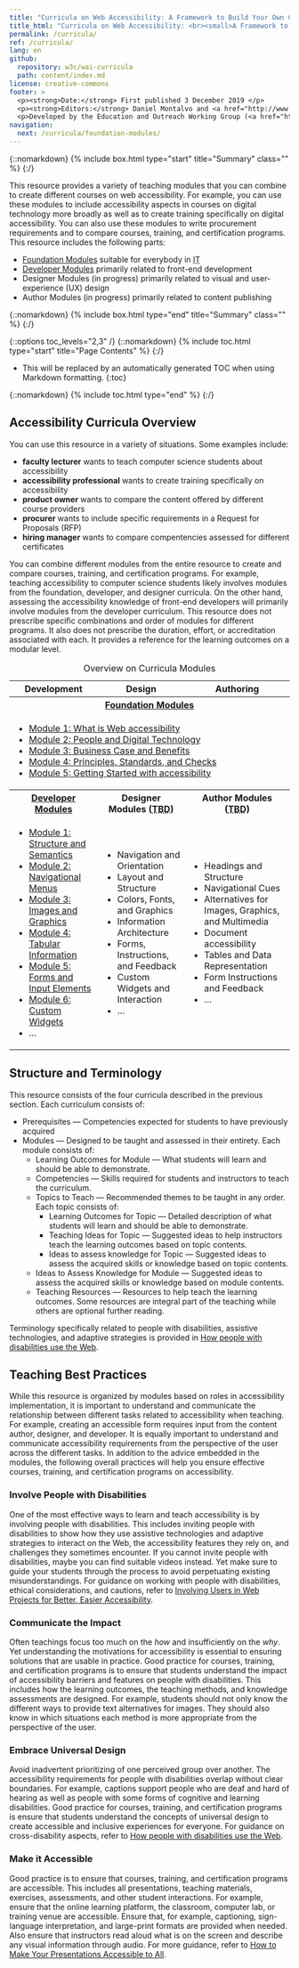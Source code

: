 ```yaml
---
title: "Curricula on Web Accessibility: A Framework to Build Your Own Courses"
title_html: "Curricula on Web Accessibility: <br><small>A Framework to Build Your Own Courses</small>"
permalink: /curricula/
ref: /curricula/
lang: en
github:
  repository: w3c/wai-curricula
  path: content/index.md
license: creative-commons
footer: >
  <p><strong>Date:</strong> First published 3 December 2019 </p>
  <p><strong>Editors:</strong> Daniel Montalvo and <a href="http://www.w3.org/People/shadi/">Shadi Abou-Zahra</a>. Contributors: <a href="https://www.w3.org/WAI/EO/EOWG-members">EOWG Participants</a>. </p>
  <p>Developed by the Education and Outreach Working Group (<a href="http://www.w3.org/WAI/EO/">EOWG</a>). Developed with support from the <a href="https://www.w3.org/WAI/about/projects/wai-guide/">WAI-Guide Project</a> funded by the European Commission (EC) under the Horizon 2020 program (Grant Agreement 822245).</p>
navigation:
  next: /curricula/foundation-modules/
---
```


{::nomarkdown}
{% include box.html type="start" title="Summary" class="" %}
{:/}

This resource provides a variety of teaching modules that you can combine to create different courses on web accessibility. For example, you can use these modules to include accessibility aspects in courses on digital technology more broadly as well as to create training specifically on digital accessibility. You can also use these modules to write procurement requirements and to compare courses, training, and certification programs. This resource includes the following parts:

* [Foundation Modules](/curricula/foundation-modules) suitable for everybody in <abbr title="Information Technology">IT</abbr>
* [Developer Modules](/curricula/developer-modules/) primarily related to front-end development
* Designer Modules (in progress) primarily related to visual and user-experience (UX) design
* Author Modules (in progress) primarily related to content publishing

{::nomarkdown}
{% include box.html type="end" title="Summary" class="" %}
{:/}

{::options toc_levels="2,3" /}
{::nomarkdown}
{% include toc.html type="start" title="Page Contents" %}
{:/}

- This will be replaced by an automatically generated TOC when using Markdown formatting.
{:toc}

{::nomarkdown}
{% include toc.html type="end" %}
{:/}

## Accessibility Curricula Overview

You can use this resource in a variety of situations. Some examples include:

* **faculty lecturer** wants to teach computer science students about accessibility
* **accessibility professional** wants to create training specifically on accessibility
* **product owner** wants to compare the content offered by different course providers
* **procurer** wants to include specific requirements in a Request for Proposals (RFP)
* **hiring manager** wants to compare compentencies assessed for different certificates

You can combine different modules from the entire resource to create and compare courses, training, and certification programs. For example, teaching accessibility to computer science students likely involves modules from the foundation, developer, and designer curricula. On the other hand, assessing the accessibility knowledge of front-end developers will primarily involve modules from the developer curriculum. This resource does not prescribe specific combinations and order of modules for different programs. It also does not prescribe the duration, effort, or accreditation associated with each. It provides a reference for the learning outcomes on a modular level.

<table class="dense">
 <caption>Overview on Curricula Modules</caption>
    <tr>
      <th>Development</th>
      <th>Design</th>
      <th>Authoring</th>
    </tr>
    <tr>
      <th colspan="3"> <a href="{{ '/curricula/foundation-modules/' | relative_url }}">Foundation Modules</a> </th>
    </tr>
    <tr>
      <td colspan="3">
        <ul>
          <li><a href="{{ '/curricula/foundation-modules/what-is-web-accessibility/' | relative_url }}">Module 1: What is Web accessibility</a></li>
          <li><a href="{{ '/curricula/foundation-modules/people-and-digital-technology/' | relative_url }}">Module 2: People and Digital Technology</a></li>
          <li><a href="{{ '/curricula/foundation-modules/business-case-and-benefits/' | relative_url }}">Module 3: Business Case and Benefits</a></li>
          <li><a href="{{ '/curricula/foundation-modules/principles-standards-and-checks/' | relative_url }}">Module 4: Principles, Standards, and Checks</a></li>
          <li><a href="{{ '/curricula/foundation-modules/getting-started-with-accessibility/' | relative_url }}">Module 5: Getting Started with accessibility</a></li>
        </ul>
      </td>
    </tr>
    <tr>
      <th> <a href="{{ '/curricula/developer-modules/' | relative_url }}">Developer Modules</a> </th>
      <th> Designer Modules (<abbr title="To be Developed">TBD</abbr>) </th>
      <th> Author Modules (<abbr title="To be Developed">TBD</abbr>) </th>
    </tr>
    <tr>
      <td>
        <ul>
         <li> <a href="{{ '/curricula/developer-modules/structure-and-semantics/' | relative_url }}">Module 1: Structure and Semantics</a></li>
          <li> <a href="{{ '/curricula/developer-modules/navigational-menus/' | relative_url }}">Module 2: Navigational Menus</a></li>
          <li> <a href="{{ '/curricula/developer-modules/images-and-graphics/' | relative_url }}">Module 3: Images and Graphics</a></li>
          <li> <a href="{{ '/curricula/developer-modules/tabular-information/' | relative_url }}">Module 4: Tabular Information</a></li>
          <li> <a href="{{ '/curricula/developer-modules/forms-and-input-elements/' | relative_url }}">Module 5: Forms and Input Elements</a></li>
          <li> <a href="{{ '/curricula/developer-modules/custom-widgets/' | relative_url }}">Module 6: Custom Widgets</a></li>
          <li> &hellip; </li>
        </ul>
      </td>
      <td>
        <ul>
          <li> Navigation and Orientation </li>
          <li> Layout and Structure </li>
          <li>Colors, Fonts, and Graphics </li>
          <li> Information Architecture </li>
          <li> Forms, Instructions, and Feedback </li>
          <li> Custom Widgets and Interaction</li>
          <li> &hellip; </li>
        </ul>
      </td>
      <td>
        <ul>
          <li> Headings and Structure</li>
          <li> Navigational Cues </li>
          <li> Alternatives for Images, Graphics, and Multimedia </li>
          <li> Document accessibility </li>
          <li> Tables and Data Representation</li>
          <li> Form Instructions and Feedback </li>
          <li> &hellip; </li>
        </ul>
      </td>
    </tr>
</table>

## Structure and Terminology

This resource consists of the four curricula described in the previous section. Each curriculum consists of:

* Prerequisites &mdash; Competencies expected for students to have previously acquired
* Modules &mdash; Designed to be taught and assessed in their entirety. Each module consists of:
  * Learning Outcomes for Module &mdash; What students will learn and should be able to demonstrate.
  * Competencies &mdash; Skills required for students and instructors to teach the curriculum.
  * Topics to Teach &mdash; Recommended themes to be taught in any order. Each topic consists of:
    * Learning Outcomes for Topic &mdash; Detailed description of what students will learn and should be able to demonstrate.
    * Teaching Ideas for Topic &mdash; Suggested ideas to help instructors teach the learning outcomes based on topic contents.
    * Ideas to assess knowledge for Topic &mdash; Suggested ideas to assess the acquired skills or knowledge based on topic contents.
  * Ideas to Assess Knowledge for Module &mdash; Suggested ideas to assess the acquired skills or knowledge based on module contents.
  * Teaching Resources &mdash; Resources to help teach the learning outcomes. Some resources are integral part of the teaching while others are optional further reading.

Terminology specifically related to people with disabilities, assistive technologies, and adaptive strategies is provided in [How people with disabilities use the Web](/people-use-web).

## Teaching Best Practices

While this resource is organized by modules based on roles in accessibility implementation, it is important to understand and communicate the relationship between different tasks related to accessibility when teaching. For example, creating an accessible form requires input from the content author, designer, and developer. It is equally important to understand and communicate accessibility requirements from the perspective of the user across the different tasks. In addition to the advice embedded in the modules, the following overall practices will help you ensure effective courses, training, and certification programs on accessibility.

### Involve People with Disabilities

One of the most effective ways to learn and teach accessibility is by involving people with disabilities. This includes inviting people with disabilities to show how they use assistive technologies and adaptive strategies to interact on the Web, the accessibility features they rely on, and challenges they sometimes encounter. If you cannot invite people with disabilities, maybe you can find suitable videos instead. Yet make sure to guide your students through the process to avoid perpetuating existing misunderstandings. For guidance on working with people with disabilities, ethical considerations, and cautions, refer to [Involving Users in Web Projects for Better, Easier Accessibility](/planning/involving-users/).

### Communicate the Impact

Often teachings focus too much on the *how* and insufficiently on the *why*. Yet understanding the motivations for accessibility is essential to ensuring solutions that are usable in practice. Good practice for courses, training, and certification programs is to ensure that students understand the impact of accessibility barriers and features on people with disabilities. This includes how the learning outcomes, the teaching methods, and knowledge assessments are designed. For example, students should not only know the different ways to provide text alternatives for images. They should also know in which situations each method is more appropriate from the perspective of the user.

### Embrace Universal Design

Avoid inadvertent prioritizing of one perceived group over another. The accessibility requirements for people with disabilities overlap without clear boundaries. For example, captions support people who are deaf and hard of hearing as well as people with some forms of cognitive and learning disabilities. Good practice for courses, training, and certification programs is ensure that students understand the concepts of universal design to create accessible and inclusive experiences for everyone. For guidance on cross-disability aspects, refer to [How people with disabilities use the Web](/people-use-web).

### Make it Accessible

Good practice is to ensure that courses, training, and certification programs are accessible. This includes all presentations, teaching materials, exercises, assessments, and other student interactions. For example, ensure that the online learning platform, the classroom, computer lab, or training venue are accessible. Ensure that, for example, captioning, sign-language interpretation, and large-print formats are provided when needed. Also ensure that instructors read aloud what is on the screen and describe any visual information through audio. For more guidance, refer to [How to Make Your Presentations Accessible to All](/teach-advocate/accessible-presentations/).
